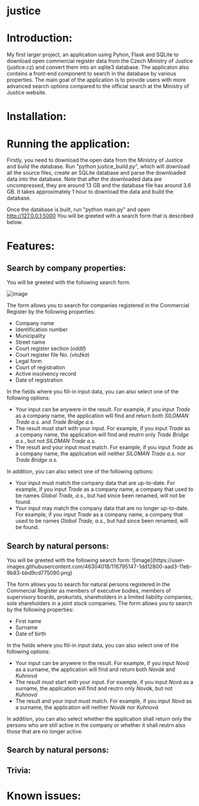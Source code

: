 # justice
<h1>Introduction:</h1>
My first larger project, an application using Pyhon, Flask and SQLite to download open commercial register data from the Czech Ministry of Justice (justice.cz) and convert them into an sqlite3 database. The applicaton also contains a front-end component to search in the database by various properties. The main goal of the application is to provide users with more advanced search options compared to the official search at the Ministry of Justice website. 

<h1>Installation:</h1>

<h1>Running the application:</h1>
Firstly, you need to download the open data from the Ministry of Justice and build the database. Run "python justice_build.py", which will download all the source files, create an SQLite database and parse the downloaded data into the database. Note that after the downloaded data are uncompressed, they are around 13 GB and the database file has around 3.6 GB. It takes approximately 1 hour to download the data and build the database.

Once the database is built, run "python main.py" and open http://127.0.0.1:5000 You will be greeted with a search form that is described below.

<h1>Features:</h1>
<h2>Search by company properties:</h2>
You will be greeted with the following search form.

![image](https://user-images.githubusercontent.com/46304018/116794252-e90da280-aacb-11eb-92aa-93cb300c2043.png)

The form allows you to search for companies registered in the Commercial Register by the following properties:
<ul>
  <li>Company name</li>
  <li>Identification number</li>
  <li>Municipality</li>
  <li>Street name</li>
  <li>Court register section (<i>oddíl</i>)</li>
  <li>Court register file No. (<i>vložka</i>)</li>
  <li>Legal form</li>
  <li>Court of registration</li>
  <li>Active insolvency record</li>
  <li>Date of registration</li>
</ul>  

In the fields where you fill-in input data, you can also select one of the following options:
<ul>
  <li>Your input can be anywere in the result. For example, if you input <i>Trade</i> as a company name, the application will find and return both <i>SILOMAN Trade a.s.</i> and <i>Trade Bridge a.s.</i> </li>
  <li>The result must start with your input. For example, if you input <i>Trade</i> as a company name, the application will find and reutrn only <i>Trade Bridge a.s.</i>, but not <i>SILOMAN Trade a.s.</i></li>
  <li>The result and your input must match. For example, if you input <i>Trade</i> as a company name, the application will neither <i>SILOMAN Trade a.s.</i> nor <i>Trade Bridge a.s.</i></li>
</ul>  

In addition, you can also select one of the following options:
<ul>
  <li>Your input must match the company data that are up-to-date. For example, if you input <i>Trade</i> as a company name, a company that used to be names <i>Global Trade, a.s.</i>, but had since been renamed, will not be found.</li>
  <li>Your input may match the company data that are no longer up-to-date. For example, if you input <i>Trade</i> as a company name, a company that used to be names <i>Global Trade, a.s.</i>, but had since been renamed, will be found.</li>
</ul>  

<h2>Search by natural persons:</h2>
You will be greeted with the following search form:
![image](https://user-images.githubusercontent.com/46304018/116795147-1dd12800-aad3-11eb-9b83-bbd9cd775090.png)

The form allows you to search for natural persons registered in the Commercial Register as members of executive bodies, members of supervisory boards, prokurists, shareholders in a limited liability companies, sole shareholders in a joint stock companies. The form allows you to search by the following properties:
<ul>
  <li>First name</li>
  <li>Surname</li>
  <li>Date of birth</li>
</ul>  

In the fields where you fill-in input data, you can also select one of the following options:
<ul>
  <li>Your input can be anywere in the result. For example, if you input <i>Nová</i> as a surname, the application will find and return both <i>Novák</i> and <i>Kuhnová</i> </li>
  <li>The result must start with your input. For example, if you input <i>Nová</i> as a surname, the application will find and reutrn only <i>Novák</i>, but not <i>Kuhnová</i></li>
  <li>The result and your input must match. For example, if you input <i>Nová</i> as a surname, the application will neither <i>Novák</i> nor <i>Kuhnová</i></li>
</ul>  

In addition, you can also select whether the application shall return only the persons who are still active in the company or whether it shall reutrn also those that are no longer active.

<h2>Search by natural persons:</h2>

<h2>Trivia:</h2>

<h1>Known issues:</h1>

